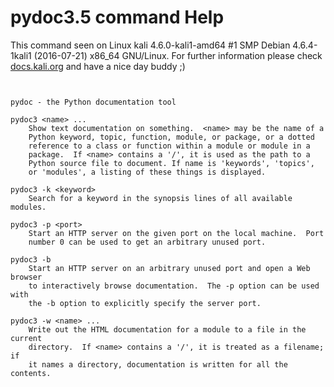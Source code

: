 # pydoc3.5 command Help

 This command seen on Linux kali 4.6.0-kali1-amd64 #1 SMP Debian 4.6.4-1kali1 (2016-07-21) x86_64 GNU/Linux. For further information please check [docs.kali.org](docs.kali.org) and have a nice day buddy ;) 

~~~


pydoc - the Python documentation tool

pydoc3 <name> ...
    Show text documentation on something.  <name> may be the name of a
    Python keyword, topic, function, module, or package, or a dotted
    reference to a class or function within a module or module in a
    package.  If <name> contains a '/', it is used as the path to a
    Python source file to document. If name is 'keywords', 'topics',
    or 'modules', a listing of these things is displayed.

pydoc3 -k <keyword>
    Search for a keyword in the synopsis lines of all available modules.

pydoc3 -p <port>
    Start an HTTP server on the given port on the local machine.  Port
    number 0 can be used to get an arbitrary unused port.

pydoc3 -b
    Start an HTTP server on an arbitrary unused port and open a Web browser
    to interactively browse documentation.  The -p option can be used with
    the -b option to explicitly specify the server port.

pydoc3 -w <name> ...
    Write out the HTML documentation for a module to a file in the current
    directory.  If <name> contains a '/', it is treated as a filename; if
    it names a directory, documentation is written for all the contents.


~~~
